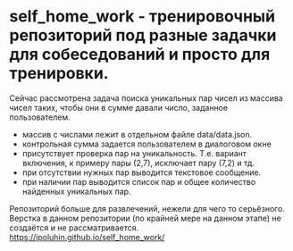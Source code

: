 # self_home_work - тренировочный репозиторий под разные задачки для собеседований и просто для тренировки.</br>
Сейчас рассмотрена задача поиска уникальных пар чисел из массива чисел таких, чтобы они в сумме давали число, заданное пользователем.</br>
- массив с числами лежит в отдельном файле data/data.json. 
- контрольная сумма задается пользователем в диалоговом окне
- присутствует проверка пар на уникальность. Т.е. вариант включения, к примеру пары (2,7), исключает пару (7,2) и тд.
- при отсутствии нужных пар выводится текстовое сообщение.
- при наличии пар выводится список пар и общее количество найденных уникальных пар.

Репозиторий больше для развлечений, нежели для чего то серьёзного.</br> 
Верстка в данном репозитории (по крайней мере на данном этапе) не создаётся и не рассматривается.</br>
https://ipoluhin.github.io/self_home_work/
